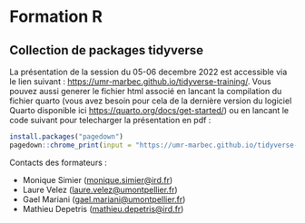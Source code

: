 # Formation R

## Collection de packages tidyverse

La présentation de la session du 05-06 decembre 2022 est accessible via le lien suivant : https://umr-marbec.github.io/tidyverse-training/. Vous pouvez aussi generer le fichier html associé en lancant la compilation du fichier quarto (vous avez besoin pour cela de la dernière version du logiciel Quarto disponible ici https://quarto.org/docs/get-started/) ou en lancant le code suivant pour telecharger la présentation en pdf :

``` r
install.packages("pagedown")
pagedown::chrome_print(input = "https://umr-marbec.github.io/tidyverse-training/#/section.html")
```

Contacts des formateurs :

- Monique Simier (monique.simier@ird.fr)
- Laure Velez (laure.velez@umontpellier.fr)
- Gael Mariani (gael.mariani@umontpellier.fr)
- Mathieu Depetris (mathieu.depetris@ird.fr)